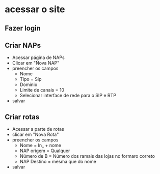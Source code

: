 # acessar o site

## Fazer login

## Criar NAPs
* Acessar página de NAPs
* Clicar em "Nova NAP"
* preencher os campos
    * Nome
    * Tipo = Sip
    * Dominio
    * Limite de canais = 10
    * Selecionar interface de rede para o SIP e RTP
* salvar


## Criar rotas
* Acessar a parte de rotas
* clicar em "Nova Rota"
* preencher os campos
    * Nome = In_ + nome
    * NAP origem = Qualquer
    * Número de B = Número dos ramais das lojas no formaro correto
    * NAP Destino = mesma que do nome
* salvar
